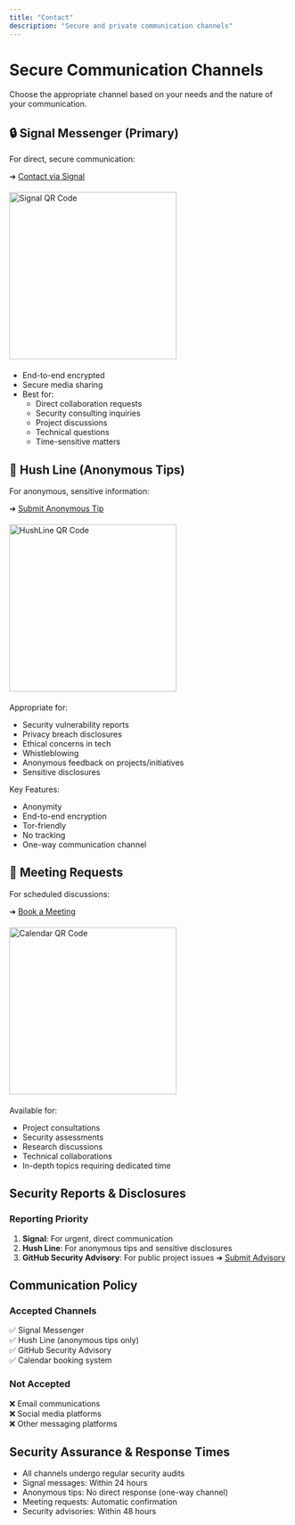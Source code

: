 ```yaml
---
title: "Contact"
description: "Secure and private communication channels"
---
```


# Secure Communication Channels
Choose the appropriate channel based on your needs and the nature of your communication.

## 🔒 Signal Messenger (Primary)
For direct, secure communication:

➜ [Contact via Signal](https://signal.me/#eu/tao35l1vQxmrWcie6iW3dXlcFo0t3Pzae7WFHEMJnAIqKn2WxP5KnKKq5ClE-ZDD)

<img src="https://github.com/user-attachments/assets/e2549eae-458a-4699-9699-5dd98e354355" alt="Signal QR Code" width="300" height="300" style="display: block; margin: 20px 0;">

- End-to-end encrypted
- Secure media sharing
- Best for:
  - Direct collaboration requests
  - Security consulting inquiries
  - Project discussions
  - Technical questions
  - Time-sensitive matters

## 🤫 Hush Line (Anonymous Tips)
For anonymous, sensitive information:

➜ [Submit Anonymous Tip](https://tips.hushline.app/to/ianonymous3000)

<img src="https://github.com/user-attachments/assets/8e105c4f-344c-4506-a5b7-315087f7ae90" alt="HushLine QR Code" width="300" height="300" style="display: block; margin: 20px 0;">

Appropriate for:
- Security vulnerability reports
- Privacy breach disclosures
- Ethical concerns in tech
- Whistleblowing
- Anonymous feedback on projects/initiatives
- Sensitive disclosures

Key Features:
- Anonymity
- End-to-end encryption
- Tor-friendly
- No tracking
- One-way communication channel

## 📅 Meeting Requests
For scheduled discussions:

➜ [Book a Meeting](https://cal.com/timechainconsulting)

<img src="https://github.com/user-attachments/assets/141f7f30-34f8-40f3-9979-24562ec52494" alt="Calendar QR Code" width="300" height="300" style="display: block; margin: 20px 0;">

Available for:
- Project consultations
- Security assessments
- Research discussions
- Technical collaborations
- In-depth topics requiring dedicated time

## Security Reports & Disclosures

### Reporting Priority
1. **Signal**: For urgent, direct communication
2. **Hush Line**: For anonymous tips and sensitive disclosures
3. **GitHub Security Advisory**: For public project issues
   ➜ [Submit Advisory](https://github.com/iAnonymous3000/Pr0f3ss0r-1nc0gn1t0/security)

## Communication Policy

### Accepted Channels
✅ Signal Messenger  
✅ Hush Line (anonymous tips only)  
✅ GitHub Security Advisory  
✅ Calendar booking system

### Not Accepted
❌ Email communications  
❌ Social media platforms  
❌ Other messaging platforms

## Security Assurance & Response Times
- All channels undergo regular security audits
- Signal messages: Within 24 hours
- Anonymous tips: No direct response (one-way channel)
- Meeting requests: Automatic confirmation
- Security advisories: Within 48 hours
